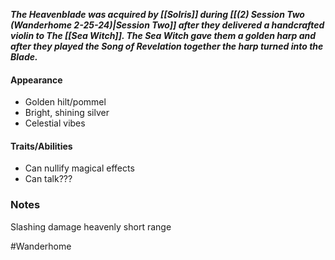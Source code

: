 ***The Heavenblade was acquired by [[Solris]] during [[(2) Session Two (Wanderhome 2-25-24)|Session Two]] after they delivered a handcrafted violin to The [[Sea Witch]]. The Sea Witch gave them a golden harp and after they played the Song of Revelation together the harp turned into the Blade.***
#### Appearance
- Golden hilt/pommel
- Bright, shining silver
- Celestial vibes
#### Traits/Abilities
- Can nullify magical effects
- Can talk???
### Notes 
Slashing damage
heavenly
short range


#Wanderhome 